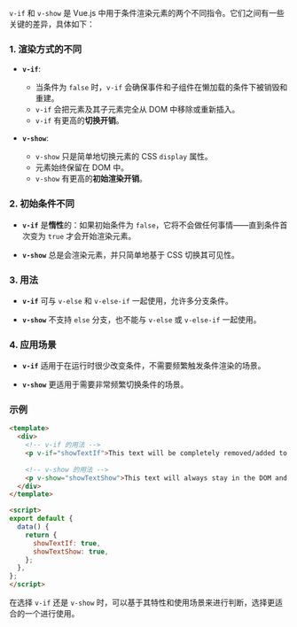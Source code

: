 `v-if` 和 `v-show` 是 Vue.js 中用于条件渲染元素的两个不同指令。它们之间有一些关键的差异，具体如下：

### 1. 渲染方式的不同

- **`v-if`**:
  - 当条件为 `false` 时，`v-if` 会确保事件和子组件在懒加载的条件下被销毁和重建。
  - `v-if` 会把元素及其子元素完全从 DOM 中移除或重新插入。
  - `v-if` 有更高的**切换开销**。

- **`v-show`**:
  - `v-show` 只是简单地切换元素的 CSS `display` 属性。
  - 元素始终保留在 DOM 中。
  - `v-show` 有更高的**初始渲染开销**。

### 2. 初始条件不同

- **`v-if`** 是**惰性**的：如果初始条件为 `false`，它将不会做任何事情——直到条件首次变为 `true` 才会开始渲染元素。
  
- **`v-show`** 总是会渲染元素，并只简单地基于 CSS 切换其可见性。

### 3. 用法

- **`v-if`** 可与 `v-else` 和 `v-else-if` 一起使用，允许多分支条件。

- **`v-show`** 不支持 `else` 分支，也不能与 `v-else` 或 `v-else-if` 一起使用。

### 4. 应用场景

- **`v-if`** 适用于在运行时很少改变条件，不需要频繁触发条件渲染的场景。

- **`v-show`** 更适用于需要非常频繁切换条件的场景。

### 示例

```html
<template>
  <div>
    <!-- v-if 的用法 -->
    <p v-if="showTextIf">This text will be completely removed/added to the DOM.</p>
    
    <!-- v-show 的用法 -->
    <p v-show="showTextShow">This text will always stay in the DOM and just toggle visibility.</p>
  </div>
</template>

<script>
export default {
  data() {
    return {
      showTextIf: true,
      showTextShow: true,
    };
  },
};
</script>
```

在选择 `v-if` 还是 `v-show` 时，可以基于其特性和使用场景来进行判断，选择更适合的一个进行使用。